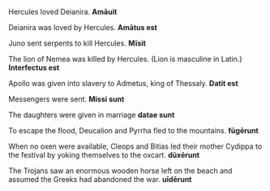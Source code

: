 Hercules loved Deianira. **Amāuit**

Deianira was loved by Hercules. **Amātus est**

Juno sent serpents to kill Hercules. **Mīsit**

The lion of Nemea was killed by Hercules. (Lion is masculine in Latin.) **Interfectus est**

Apollo was given into slavery to Admetus, king of Thessaly. **Datit est**

Messengers were sent. **Missi sunt**

The daughters were given in marriage **datae sunt**

To escape the flood, Deucalion and Pyrrha fled to the mountains. **fūgērunt**

When no oxen were available, Cleops and Bitias led their mother Cydippa to the festival by yoking themselves to the oxcart. **dūxērunt**

The Trojans saw an enormous wooden horse left on the beach and assumed the Greeks had abandoned the war. **uīdērunt**
